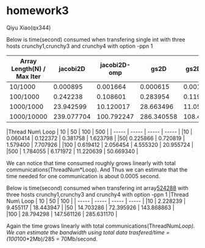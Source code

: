 # homework3
Qiyu Xiao(qx344)


Below is time(second) consumed when transfering single int with three hosts crunchy1,crunchy3 and crunchy4 with option -ppn 1 

| Array Length(N) / Max Iter  | jacobi2D | jacobi2D-omp | gs2D | gs2D-omp | Last Residual |
| --- | --- | --- | --- | --- | --- | 
| 10/1000 | 0.000895 | 0.001664 | 0.000615 | 0.001497 | <10^(-5) |  
| 100/1000 | 0.242238 | 0.108601 | 0.283954 | 0.119327 | ~50 |
| 1000/1000 | 23.942599 | 10.120017 | 28.663496 | 11.057303 | ~1000 |
| 1000/10000 | 239.077704 | 100.792247 | 286.340558 | 108.474911 | ~800 |

|Thread Num\ Loop | 10 | 50 | 100 | 500 |
| ----- | ----- | ----- | ----- |
|10 | 0.060414 | 0.122372 | 0.381758 | 1.623798 |
|50| 0.225866 | 0.720819 | 1.579400 | 7.707926 |
|100 | 0.619412 | 2.056454 | 4.555320 | 20.955724 |
|500 | 1.784055 | 6.171972 | 11.220639  | 50.669340 |

We can notice that time consumed roughly grows linearly with total communications(ThreadNum*Loop). And Thus we can estimate that the time needed for one communication is about 0.0005 second.


Below is time(second) consumed when transfering int array[524288](~2Mb) with three hosts crunchy1,crunchy3 and crunchy4 with option -ppn 1 
|Thread Num\ Loop | 10 | 50 | 100 | 
| ----- | ----- | ----- | ----- |
|10 | 2.228239  | 9.455117 | 18.443947  | 
|50 | 14.703286  | 72.395926 | 143.868863  |   
|100 | 28.794298 | 147.561126 | 285.631170 | 

Again the time grows linearly with total communications(ThreadNum*Loop). We can estimate the bandwidth using total data trasfered/time = (100*100*2Mb)/285 = 70Mb/second. 



